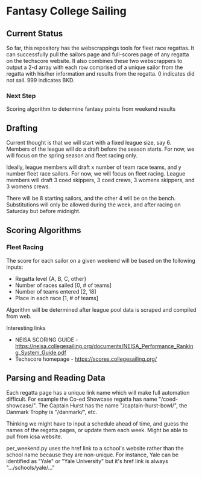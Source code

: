 # Fantasy College Sailing

## Current Status

So far, this repository has the webscrappings tools for fleet race regattas. It can successfully pull the sailors page and full-scores page of any regatta on the techscore website. It also combines these two webscrappers to output a 2-d array with each row comprised of a unique sailor from the regatta with his/her information and results from the regatta. 0 indicates did not sail. 999 indicates BKD.

### Next Step

Scoring algorithm to determine fantasy points from weekend results

## Drafting

Current thought is that we will start with a fixed league size, say 6. Members of the league will do a draft before the season starts. For now, we will focus on the spring season and fleet racing only.

Ideally, league members will draft x number of team race teams, and y number fleet race sailors. For now, we will focus on fleet racing. League members will draft 3 coed skippers, 3 coed crews, 3 womens skippers, and 3 womens crews.

There will be 8 starting sailors, and the other 4 will be on the bench. Substitutions will only be allowed during the week, and after racing on Saturday but before midnight.

## Scoring Algorithms
### Fleet Racing
The score for each sailor on a given weekend will be based on the following inputs:
* Regatta level {A, B, C, other}
* Number of races sailed [0, # of teams]
* Number of teams entered [2, 18]
* Place in each race [1, # of teams]

Algorithm will be determined after league pool data is scraped and compiled from web.

Interesting links
* NEISA SCORING GUIDE - https://neisa.collegesailing.org/documents/NEISA_Performance_Ranking_System_Guide.pdf
* Techscore homepage - https://scores.collegesailing.org/

## Parsing and Reading Data
Each regatta page has a unique link name which will make full automation difficult. For example the Co-ed Showcase regatta has name "/coed-showcase/". The Captain Hurst has the name "/captain-hurst-bowl/", the Danmark Trophy is "/danmark/", etc.

Thinking we might have to input a schedule ahead of time, and guess the names of the regatta pages, or update them each week. Might be able to pull from icsa website.


per_weekend.py uses the href link to a school's website rather than the school name because they are non-unique. For instance, Yale can be identified as "Yale" or "Yale University" but it's href link is always ".../schools/yale/..."


